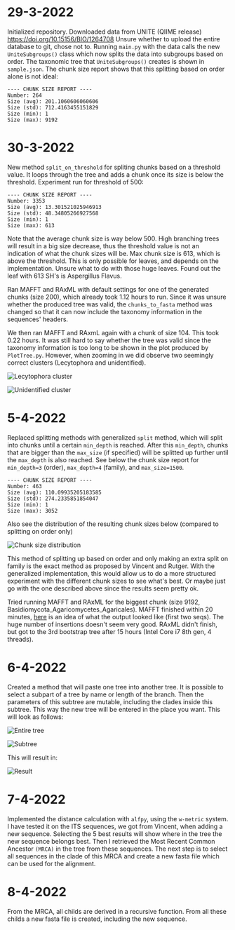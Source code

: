 # 29-3-2022
Initialized repository.
Downloaded data from UNITE (QIIME release) https://doi.org/10.15156/BIO/1264708 
Unsure whether to upload the entire database to git, chose not to. 
Running `main.py` with the data calls the new `UniteSubgroups()` class which now splits the data into subgroups based on order.
The taxonomic tree that `UniteSubgroups()` creates is shown in `sample.json`.
The chunk size report shows that this splitting based on order alone is not ideal:

    ---- CHUNK SIZE REPORT ----
    Number: 264
    Size (avg): 201.1060606060606
    Size (std): 712.4163455151829
    Size (min): 1
    Size (max): 9192

# 30-3-2022
New method `split_on_threshold` for spliting chunks based on a threshold value.
It loops through the tree and adds a chunk once its size is below the threshold. 
Experiment run for threshold of 500:

    ---- CHUNK SIZE REPORT ----
    Number: 3353
    Size (avg): 13.301521025946913
    Size (std): 48.34805266927568
    Size (min): 1
    Size (max): 613

Note that the average chunk size is way below 500. High branching trees will result in a big size decrease, thus the threshold value is not an indication of what the chunk sizes will be.
Max chunk size is 613, which is above the threshold. This is only possible for leaves, and depends on the implementation. Unsure what to do with those huge leaves. Found out the leaf with 613 SH's is Aspergillus Flavus.

Ran MAFFT and RAxML with default settings for one of the generated chunks (size 200), which already took 1.12 hours to run. 
Since it was unsure whether the produced tree was valid, the `chunks_to_fasta` method was changed so that it can now include the taxonomy information in the sequences' headers. 

We then ran MAFFT and RAxmL again with a chunk of size 104. This took 0.22 hours. It was still hard to say whether the tree was valid since the taxonomy information is too long to be shown in the plot produced by `PlotTree.py`. However, when zooming in we did observe two seemingly correct clusters (Lecytophora and unidentified). 

![Lecytophora cluster](30-3-2022/lecythophora.png)

![Unidentified cluster](30-3-2022/unidentified.png)

# 5-4-2022
Replaced splitting methods with generalized `split` method, which will split into chunks until a certain `min_depth` is reached. After this `min_depth`, chunks that are bigger than the `max_size` (if specified) will be splitted up further until the `max_depth` is also reached. See below the chunk size report for `min_depth=3` (order), `max_depth=4` (family), and `max_size=1500`.

    ---- CHUNK SIZE REPORT ----
    Number: 463
    Size (avg): 110.09935205183585
    Size (std): 274.2335851854047
    Size (min): 1
    Size (max): 3052

Also see the distribution of the resulting chunk sizes below (compared to splitting on order only)

![Chunk size distribution](5-4-2022/Chunksizedistribution.png)

This method of splitting up based on order and only making an extra split on family is the exact method as proposed by Vincent and Rutger. With the generalized implementation, this would allow us to do a more structured experiment with the different chunk sizes to see what's best. Or maybe just go with the one described above since the results seem pretty ok.

Tried running MAFFT and RAxML for the biggest chunk (size 9192, Basidiomycota_Agaricomycetes_Agaricales). MAFFT finished within 20 minutes, [here](5-4-2022/result_modified.fasta) is an idea of what the output looked like (first two seqs). The huge number of insertions doesn't seem very good. RAxML didn't finish, but got to the 3rd bootstrap tree after 15 hours (Intel Core i7 8th gen, 4 threads). 

# 6-4-2022
Created a method that will paste one tree into another tree.
It is possible to select a subpart of a tree by name or length of the branch.
Then the parameters of this subtree are mutable, including the clades inside this subtree.
This way the new tree will be entered in the place you want.
This will look as follows:

![Entire tree](6-4-2022/Test_tree.png)

![Subtree](6-4-2022/Subtree.png)

This will result in:

![Result](6-4-2022/Result.png)

# 7-4-2022
Implemented the distance calculation with `alfpy`, using the `w-metric` system.
I have tested it on the ITS sequences, we got from Vincent, when adding a new sequence. Selecting the 5 best results will show where in the tree the new sequence belongs best. Then I retrieved the Most Recent Common Ancestor `(MRCA)` in the tree from these sequences. The next step is to select all sequences in the clade of this MRCA and create a new fasta file which can be used for the alignment.

# 8-4-2022
From the MRCA, all childs are derived in a recursive function.
From all these childs a new fasta file is created, including the new sequence.